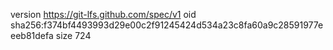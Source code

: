 version https://git-lfs.github.com/spec/v1
oid sha256:f374bf4493993d29e00c2f91245424d534a23c8fa60a9c28591977eeeb81defa
size 724
